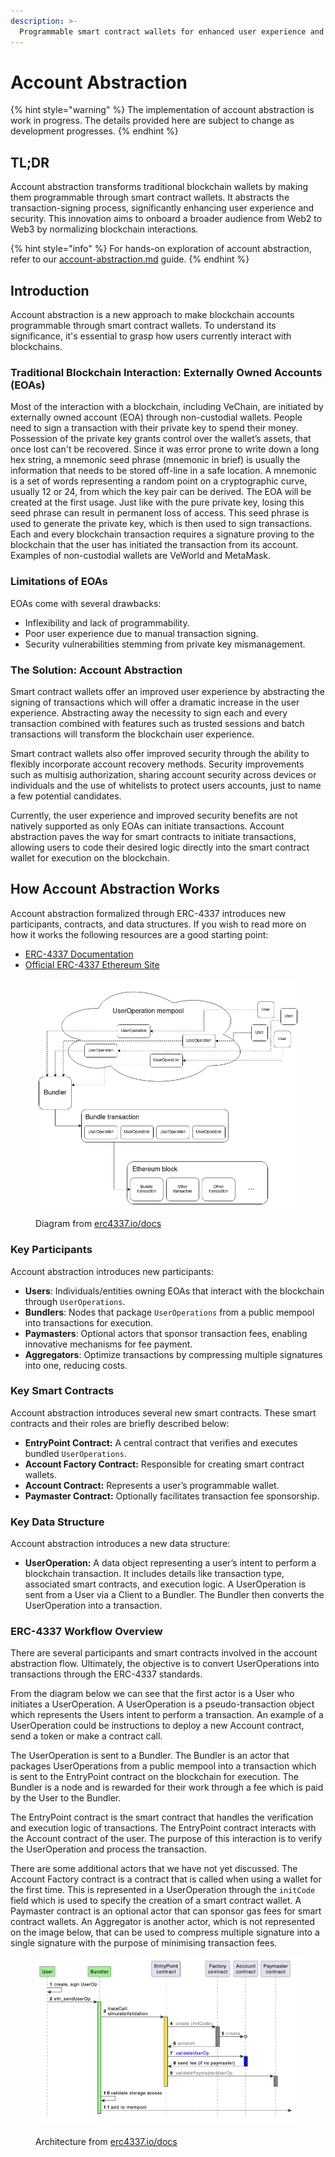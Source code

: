 ```yaml
---
description: >-
  Programmable smart contract wallets for enhanced user experience and security.
---
```


# Account Abstraction

{% hint style="warning" %}
The implementation of account abstraction is work in progress. The details provided here are subject to change as development progresses.
{% endhint %}

## TL;DR

Account abstraction transforms traditional blockchain wallets by making them programmable through smart contract wallets. It abstracts the transaction-signing process, significantly enhancing user experience and security. This innovation aims to onboard a broader audience from Web2 to Web3 by normalizing blockchain interactions.

{% hint style="info" %}
For hands-on exploration of account abstraction, refer to our [account-abstraction.md](../../start-building/tutorials/account-abstraction.md "mention") guide.
{% endhint %}

## Introduction

Account abstraction is a new approach to make blockchain accounts programmable through smart contract wallets. To understand its significance, it's essential to grasp how users currently interact with blockchains.

### Traditional Blockchain Interaction: Externally Owned Accounts (EOAs)

Most of the interaction with a blockchain, including VeChain, are initiated by externally owned account (EOA) through non-custodial wallets. People need to sign a transaction with their private key to spend their money. Possession of the private key grants control over the wallet’s assets, that once lost can't be recovered. 
Since it was error prone to write down a long hex string, a mnemonic seed phrase (mnemonic in brief) is usually the information that needs to be stored off-line in a safe location. 
A mnemonic is a set of words representing a random point on a cryptographic curve, usually 12 or 24, from which the key pair can be derived. The EOA will be created at the first usage. 
Just like with the pure private key, losing this seed phrase can result in permanent loss of access. 
This seed phrase is used to generate the private key, which is then used to sign transactions. Each and every blockchain transaction requires a signature proving to the blockchain that the user has initiated the transaction from its account. Examples of non-custodial wallets are VeWorld and MetaMask.

### Limitations of EOAs

EOAs come with several drawbacks:

 * Inflexibility and lack of programmability.
 * Poor user experience due to manual transaction signing.
 * Security vulnerabilities stemming from private key mismanagement.

### The Solution: Account Abstraction

Smart contract wallets offer an improved user experience by abstracting the signing of transactions which will offer a dramatic increase in the user experience. Abstracting away the necessity to sign each and every transaction combined with features such as trusted sessions and batch transactions will transform the blockchain user experience.

Smart contract wallets also offer improved security through the ability to flexibly incorporate account recovery methods. Security improvements such as multisig authorization, sharing account security across devices or individuals and the use of whitelists to protect users accounts, just to name a few potential candidates.

Currently, the user experience and improved security benefits are not natively supported as only EOAs can initiate transactions. Account abstraction paves the way for smart contracts to initiate transactions, allowing users to code their desired logic directly into the smart contract wallet for execution on the blockchain.

## How Account Abstraction Works

Account abstraction formalized through ERC-4337 introduces new participants, contracts, and data structures. If you wish to read more on how it works the following resources are a good starting point:

* [ERC-4337 Documentation](https://www.erc4337.io/docs)
* [Official ERC-4337 Ethereum Site](https://eips.ethereum.org/EIPS/eip-4337)

<figure><img src="../../.gitbook/assets/4337-diagram.png" alt=""><figcaption><p>Diagram from <a href="https://www.erc4337.io/docs">erc4337.io/docs</a></p></figcaption></figure>

### Key Participants

Account abstraction introduces new participants:

* **Users**: Individuals/entities owning EOAs that interact with the blockchain through `UserOperations`.
* **Bundlers**: Nodes that package `UserOperations` from a public mempool into transactions for execution.
* **Paymasters**: Optional actors that sponsor transaction fees, enabling innovative mechanisms for fee payment.
* **Aggregators**: Optimize transactions by compressing multiple signatures into one, reducing costs.

### Key Smart Contracts

Account abstraction introduces several new smart contracts. These smart contracts and their roles are briefly described below:

* **EntryPoint Contract:** A central contract that verifies and executes bundled `UserOperations`.
* **Account Factory Contract:** Responsible for creating smart contract wallets.
* **Account Contract:** Represents a user’s programmable wallet.
* **Paymaster Contract:** Optionally facilitates transaction fee sponsorship.

### Key Data Structure

Account abstraction introduces a new data structure:

* **UserOperation:** A data object representing a user’s intent to perform a blockchain transaction. It includes details like transaction type, associated smart contracts, and execution logic. A UserOperation is sent from a User via a Client to a Bundler. The Bundler then converts the UserOperation into a transaction.

### ERC-4337 Workflow Overview

There are several participants and smart contracts involved in the account abstraction flow. Ultimately, the objective is to convert UserOperations into transactions through the ERC-4337 standards.

From the diagram below we can see that the first actor is a User who initiates a UserOperation. A UserOperation is a pseudo-transaction object which represents the Users intent to perform a transaction. An example of a UserOperation could be instructions to deploy a new Account contract, send a token or make a contract call.

The UserOperation is sent to a Bundler. The Bundler is an actor that packages UserOperations from a public mempool into a transaction which is sent to the EntryPoint contract on the blockchain for execution. The Bundler is a node and is rewarded for their work through a fee which is paid by the User to the Bundler.

The EntryPoint contract is the smart contract that handles the verification and execution logic of transactions. The EntryPoint contract interacts with the Account contract of the user. The purpose of this interaction is to verify the UserOperation and process the transaction.

There are some additional actors that we have not yet discussed. The Account Factory contract is a contract that is called when using a wallet for the first time. This is represented in a UserOperation through the `initCode` field which is used to specify the creation of a smart contract wallet. A Paymaster contract is an optional actor that can sponsor gas fees for smart contract wallets. An Aggregator is another actor, which is not represented on the image below, that can be used to compress multiple signature into a single signature with the purpose of minimising transaction fees.

<figure><img src="../../.gitbook/assets/4337-architecture.png" alt=""><figcaption><p>Architecture from <a href="https://www.erc4337.io/docs/understanding-ERC-4337/architecture">erc4337.io/docs</a></p></figcaption></figure>
